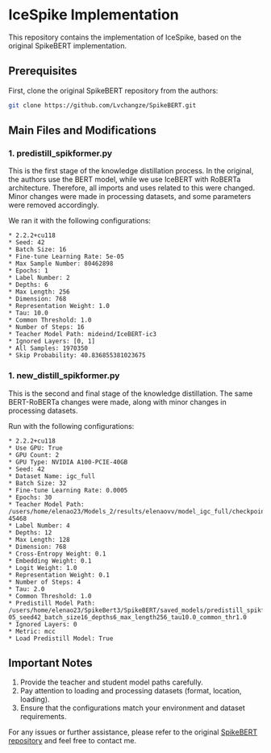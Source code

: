 # IceSpike Implementation

This repository contains the implementation of IceSpike, based on the original SpikeBERT implementation.

## Prerequisites

First, clone the original SpikeBERT repository from the authors:

```bash
git clone https://github.com/Lvchangze/SpikeBERT.git
```
## Main Files and Modifications
### 1. predistill_spikformer.py

This is the first stage of the knowledge distillation process. In the original, the authors use the BERT model, while we use IceBERT with RoBERTa architecture. Therefore, all imports and uses related to this were changed. Minor changes were made in processing datasets, and some parameters were removed accordingly.

We ran it with the following configurations:

    * 2.2.2+cu118
    * Seed: 42
    * Batch Size: 16
    * Fine-tune Learning Rate: 5e-05
    * Max Sample Number: 80462898
    * Epochs: 1
    * Label Number: 2
    * Depths: 6
    * Max Length: 256
    * Dimension: 768
    * Representation Weight: 1.0
    * Tau: 10.0
    * Common Threshold: 1.0
    * Number of Steps: 16
    * Teacher Model Path: mideind/IceBERT-ic3
    * Ignored Layers: [0, 1]
    * All Samples: 1970350
    * Skip Probability: 40.836855381023675

### 1. new_distill_spikformer.py

This is the second and final stage of the knowledge distillation. The same BERT-RoBERTa changes were made, along with minor changes in processing datasets.

Run with the following configurations:

    * 2.2.2+cu118
    * Use GPU: True
    * GPU Count: 2
    * GPU Type: NVIDIA A100-PCIE-40GB
    * Seed: 42
    * Dataset Name: igc_full
    * Batch Size: 32
    * Fine-tune Learning Rate: 0.0005
    * Epochs: 30
    * Teacher Model Path: /users/home/elenao23/Models_2/results/elenaovv/model_igc_full/checkpoint-45468
    * Label Number: 4
    * Depths: 12
    * Max Length: 128
    * Dimension: 768
    * Cross-Entropy Weight: 0.1
    * Embedding Weight: 0.1
    * Logit Weight: 1.0
    * Representation Weight: 0.1
    * Number of Steps: 4
    * Tau: 2.0
    * Common Threshold: 1.0
    * Predistill Model Path: /users/home/elenao23/SpikeBert3/SpikeBERT/saved_models/predistill_spikformer_common_crawl/_lr5e-05_seed42_batch_size16_depths6_max_length256_tau10.0_common_thr1.0
    * Ignored Layers: 0
    * Metric: mcc
    * Load Predistill Model: True

## Important Notes

 1. Provide the teacher and student model paths carefully.
 2. Pay attention to loading and processing datasets (format, location, loading).
 3. Ensure that the configurations match your environment and dataset requirements.

For any issues or further assistance, please refer to the original [SpikeBERT repository](https://github.com/Lvchangze/SpikeBERT) and feel free to contact me.
